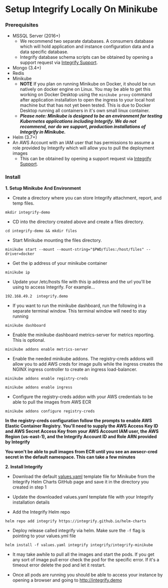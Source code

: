# Setup Integrify Locally On Minikube

### Prerequisites
  - MSSQL Server (2016+)
    - We recommend two separate databases. A consumers database which will hold application and instance configuration data and a data specific database.
    - Integrify database schema scripts can be obtained by opening a support request via [Integrify Support](https://support.integrify.com).
  - Mongo (3.4+)
  - Redis
  - Minikube
    - **NOTE** If you plan on running Minikube on Docker, it should be run natively on docker engine on Linux. You may be able to get this working on Docker Desktop using the `minikube proxy` command after application installation to open the ingress to your local host machine but that has not yet been tested. This is due to Docker Desktop running all containers in it's own small linux container.
    - **_Please note: Minikube is designed to be an environment for testing Kubernetes applications including Integrify. We do not recommend, nor do we support, production installations of Integrify in Minikube._**
  - Helm (3.7+)
  - An AWS Account with an IAM user that has permissions to assume a role provided by Integrify which will allow you to pull the deployment images
    - This can be obtained by opening a support request via [Integrify Support](https://support.integrify.com).




### Install
**1. Setup Minikube And Environment**
- Create a directory where you can store Integrify attachment, report, and temp files.
```
mkdir integrify-demo
```

- CD into the directory created above and create a files directory.
```
cd integrify-demo && mkdir files
```

- Start Minikube mounting the files directory.
```
minikube start --mount --mount-string="$PWD/files:/host/files" --driver=docker
```

- Get the ip address of your minikube container
```
minikube ip
```

- Update your /etc/hosts file with this ip address and the url you'll be using to access Integrify. For example...
```
192.168.49.2  integrify.demo
```

- If you want to run the minikube dashboard, run the following in a separate terminal window. This terminal window will need to stay running
```
minikube dashboard
```

- Enable the minikube dashboard metrics-server for metrics reporting. This is optional.
```
minikube addons enable metrics-server
```

- Enable the needed minikube addons. The registry-creds addons will allow you to add AWS creds for image pulls while the ingress creates the NGINX ingress controller to create an ingress load-balancer.
```
minikube addons enable registry-creds
```
```
minikube addons enable ingress
```

- Configure the registry-creds addon with your AWS credentials to be able to pull the images from AWS ECR
```
minikube addons configure registry-creds
```

**In the registry-creds configuration follow the prompts to enable AWS Elastic Container Registry. You'll need to supply the AWS Access Key ID and AWS Secret Access Key from your AWS Account IAM user, the AWS Region (us-east-1), and the Integrify Account ID and Role ARN provided by Integrify**

**You won't be able to pull images from ECR until you see an awsecr-cred secret in the default namespace. This can take a few minutes**

**2. Install Integrify**

- Download the default [values.yaml](https://github.com/Integrify/helm-charts/blob/main/values-minikube.yaml) template file for Minikube from the Integrify Helm Charts GitHub page and save it in the directory you created in step 1

- Update the downloaded values.yaml template file with your Integrify installation details

- Add the Integrify Helm repo
```
helm repo add integrify https://integrify.github.io/helm-charts
```

- Deploy release called integrify via helm. Make sure the `-f` flag is pointing to your values.yml file
```
helm install -f values.yaml integrify integrify/integrify-minikube
```

- It may take awhile to pull all the images and start the pods. If you get any sort of image pull error check the pod for the specific error. If it's a timeout error delete the pod and let it restart. 

- Once all pods are running you should be able to access your instance by opening a browser and going to http://integrify.demo